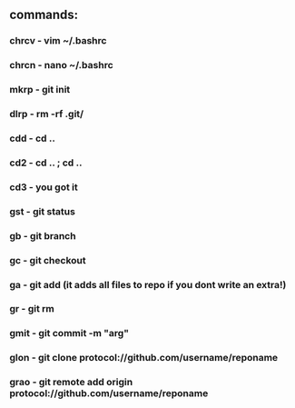 ## commands:
### chrcv - vim ~/.bashrc
### chrcn - nano ~/.bashrc
### mkrp - git init
### dlrp - rm -rf .git/
### cdd - cd ..
### cd2 - cd .. ; cd ..
### cd3 - you got it
### gst - git status
### gb - git branch <cli-arg-optional>
### gc - git checkout <cli-arg-optional>
### ga - git add <cli-arg> (it adds all files to repo if you dont write an extra!)
###	gr - git rm <cli-arg>
### gmit <cli-arg> - git commit -m "arg"
### glon <cli-arg-username> <cli-arg-reponame> - git clone protocol://github.com/username/reponame
### grao <cli-arg-username> <cli-arg-reponame> - git remote add origin protocol://github.com/username/reponame

